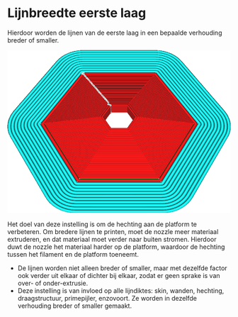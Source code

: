 Lijnbreedte eerste laag
====
Hierdoor worden de lijnen van de eerste laag in een bepaalde verhouding breder of smaller.

<!--screenshot {
"image_path": "initial_layer_line_width_factor.png",
"modellen": [{"script": "hex_foot.scad"}],
"camerapositie": [0, 92, 122],
"instellingen": {
    "adhesion_type": "rand",
    "initial_layer_line_width_factor": 200
},
"kleuren": 32
}-->
![De lijnen in de eerste laag zijn twee keer zo breed als de rest](../../../articles/images/initial_layer_line_width_factor.png)

Het doel van deze instelling is om de hechting aan de platform te verbeteren. Om bredere lijnen te printen, moet de nozzle meer materiaal extruderen, en dat materiaal moet verder naar buiten stromen. Hierdoor duwt de nozzle het materiaal harder op de platform, waardoor de hechting tussen het filament en de platform toeneemt.
* De lijnen worden niet alleen breder of smaller, maar met dezelfde factor ook verder uit elkaar of dichter bij elkaar, zodat er geen sprake is van over- of onder-extrusie.
* Deze instelling is van invloed op alle lijndiktes: skin, wanden, hechting, draagstructuur, primepijler, enzovoort. Ze worden in dezelfde verhouding breder of smaller gemaakt.
